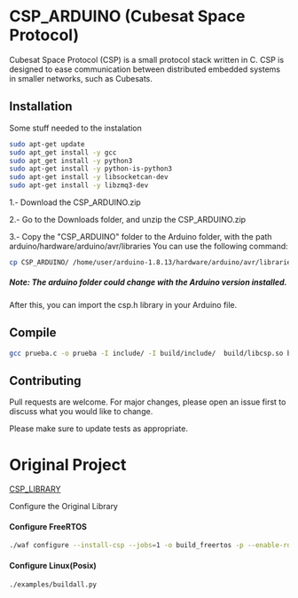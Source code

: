 # CSP_ARDUINO (Cubesat Space Protocol)

Cubesat Space Protocol (CSP) is a small protocol stack written in C. CSP is designed to ease communication between distributed embedded systems in smaller networks, such as Cubesats.

## Installation

Some stuff needed to the instalation

```bash
sudo apt-get update
sudo apt_get install -y gcc
sudo apt_get install -y python3
sudo apt-get install -y python-is-python3
sudo apt-get install -y libsocketcan-dev
sudo apt-get install -y libzmq3-dev
```

1.- Download the CSP_ARDUINO.zip

2.- Go to the Downloads folder, and unzip the CSP_ARDUINO.zip 

3.- Copy the "CSP_ARDUINO" folder to the Arduino folder, with the path arduino/hardware/arduino/avr/libraries
You can use the following command:

```bash
cp CSP_ARDUINO/ /home/user/arduino-1.8.13/hardware/arduino/avr/libraries
```

##### Note: The arduino folder could change with the Arduino version installed.

After this, you can import the csp.h library in your Arduino file.

## Compile

```bash
gcc prueba.c -o prueba -I include/ -I build/include/  build/libcsp.so build/libcsp.a -pthread
```

## Contributing
Pull requests are welcome. For major changes, please open an issue first to discuss what you would like to change.

Please make sure to update tests as appropriate.

# Original Project

[CSP_LIBRARY](https://github.com/libcsp/libcsp)

Configure the Original Library

#### Configure FreeRTOS

```bash
./waf configure --install-csp --jobs=1 -o build_freertos -p --enable-rdp --enable-crc32 --enable-can-socketcan --enable-examples --with-os=freertos
```

#### Configure Linux(Posix)

```bash
./examples/buildall.py
```


